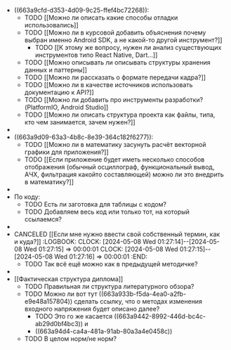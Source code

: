 - ((663a9cfd-d353-4d09-9c25-ffef4bc72268)):
	- TODO [[Можно ли описать какие способы отладки использовались]]
	- TODO [[Можно ли в курсовой добавить объяснения почему выбран именно Android SDK, а не какой-то другой инструмент?]]
		- TODO [[К этому же вопросу, нужен ли анализ существующих инструментов типо React Native, Dart...]]
	- TODO [[Можно описывать ли описывать структуры хранения данных и паттерны]]
	- TODO [[Можно ли рассказать о формате передачи кадра?]]
	- TODO [[Можно ли в качестве источников использовать документацию к API?]]
	- TODO [[Можно ли добавить про инструменты разработки? (PlatformIO, Android Studio]]
	- TODO [[Можно ли описать структура проекта как файлы, типа, кто чем занимается, зачем нужен?]]
-
- ((663a9d09-63a3-4b8c-8e39-364c182f6277)):
	- TODO [[Можно ли в математику засунуть расчёт векторной графики для приложения?]]
	- TODO [[Если приложение будет иметь несколько способов отображения (обычный осциллограф, функциональный вывод, АЧХ, фильтрация какойто составляющей) можно ли это внедрить в математику?]]
-
- По коду:
	- TODO Есть ли заготовка для таблицы с кодом?
	- TODO Добавляем весь код или только тот, на который ссылаемся?
-
- CANCELED [[Если мне нужно ввести свой собственный термин, как и куда?]]
  :LOGBOOK:
  CLOCK: [2024-05-08 Wed 01:27:14]--[2024-05-08 Wed 01:27:15] =>  00:00:01
  CLOCK: [2024-05-08 Wed 01:27:15]--[2024-05-08 Wed 01:27:16] =>  00:00:01
  :END:
	- TODO Так всё ещё можно как в предыдущей методичке?
-
- [[Фактическая структура диплома]]
	- TODO Правильная ли структура литературного обзора?
	- TODO Можно ли вот тут ((663a933b-f5da-4ea0-a2fb-e9e48a157804)) сделать ссылку, что о методах изменения входного напряжения будет описано далее?
		- TODO Это го же касается ((663a9442-8992-446d-bc4c-ab29d0bf4bc3)) и
		- ((663a94d4-ca4a-481a-91ab-80a3a4e0458c))
	- TODO В целом норм/не норм?